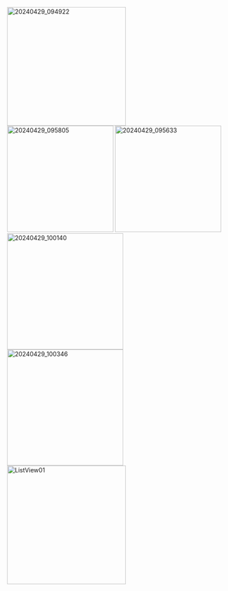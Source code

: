 <img width="277" alt="20240429_094922" src="https://github.com/DOC518/Android/assets/58536317/314bf2fc-5578-40e2-b845-771621967769">
<img width="248" alt="20240429_095805" src="https://github.com/DOC518/Android/assets/58536317/a8670e96-38f1-408f-a2c0-8fd8027cfdb4">
<img width="248" alt="20240429_095633" src="https://github.com/DOC518/Android/assets/58536317/867b9658-599b-46c0-b36f-9f66a3452523">
<img width="271" alt="20240429_100140" src="https://github.com/DOC518/Android/assets/58536317/55118e37-95bf-4616-8297-1195022be6e2">
<img width="271" alt="20240429_100346" src="https://github.com/DOC518/Android/assets/58536317/d66aa34c-3152-471f-8616-916d19fdbada">
<img width="277" alt="ListView01" src="https://github.com/DOC518/Android/assets/58536317/63716520-b371-4814-9353-57ac5f5fd81f">
